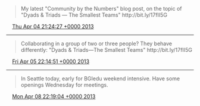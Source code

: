 > My latest "Community by the Numbers" blog post, on the topic of "Dyads &amp; Triads — The Smallest Teams" http://bit\.ly/17fII5G

<img src="../../media/tweet.ico" width="12" /> [Thu Apr 04 21:24:27 +0000 2013](https://twitter.com/ChristopherA/status/319923443044843520)

----

> Collaborating in a group of two or three people? They behave differently: "Dyads &amp; Triads—The Smallest Teams" http://bit\.ly/17fII5G

<img src="../../media/tweet.ico" width="12" /> [Fri Apr 05 22:14:51 +0000 2013](https://twitter.com/ChristopherA/status/320298514926153728)

----

> In Seattle today, early for BGIedu weekend intensive\. Have some openings Wednesday for meetings\.

<img src="../../media/tweet.ico" width="12" /> [Mon Apr 08 22:19:04 +0000 2013](https://twitter.com/ChristopherA/status/321386741330227200)
